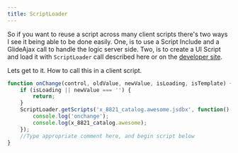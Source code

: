 ```yaml
---
title: ScriptLoader
---
```



So if you want to reuse a script across many client scripts there's two
ways I see it being able to be done easily. One, is to use a Script
Include and a GlideAjax call to handle the logic server
side. Two, is to create a UI Script and load it with `ScriptLoader` call
described here or on the [developer
site](https://developer.servicenow.com/app.do#!/api_doc?v=jakarta&id=c_ScriptLoaderAPI).

Lets get to it. How to call this in a client script.

```js
function onChange(control, oldValue, newValue, isLoading, isTemplate) {
    if (isLoading || newValue === '') {
        return;
    }
    ScriptLoader.getScripts('x_8821_catalog.awesome.jsdbx', function() {
        console.log('onchange');
        console.log(x_8821_catalog.awesome);
    });
    //Type appropriate comment here, and begin script below
}
```